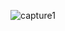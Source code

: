 ![capture1](https://user-images.githubusercontent.com/112412045/188628599-2705a889-0e0b-48ad-a5cb-5429f5b5dbae.png)
